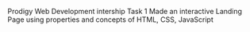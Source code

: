 Prodigy Web Development intership Task 1 
Made an interactive Landing Page using properties and concepts of HTML, CSS, JavaScript 
